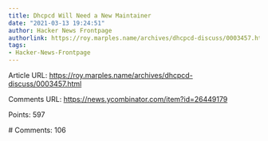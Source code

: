 ```yaml
---
title: Dhcpcd Will Need a New Maintainer
date: "2021-03-13 19:24:51"
author: Hacker News Frontpage
authorlink: https://roy.marples.name/archives/dhcpcd-discuss/0003457.html
tags:
- Hacker-News-Frontpage
---
```


<p>Article URL: <a href="https://roy.marples.name/archives/dhcpcd-discuss/0003457.html">https://roy.marples.name/archives/dhcpcd-discuss/0003457.html</a></p>
<p>Comments URL: <a href="https://news.ycombinator.com/item?id=26449179">https://news.ycombinator.com/item?id=26449179</a></p>
<p>Points: 597</p>
<p># Comments: 106</p>
